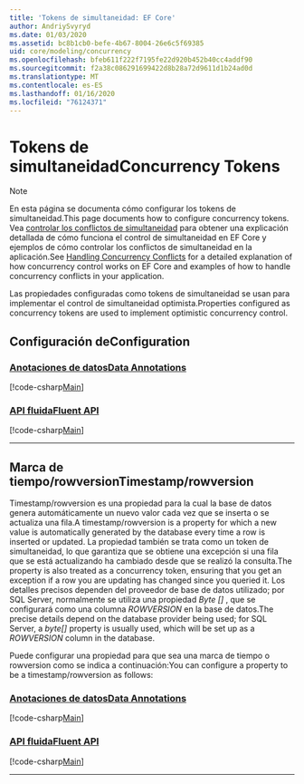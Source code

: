```yaml
---
title: 'Tokens de simultaneidad: EF Core'
author: AndriySvyryd
ms.date: 01/03/2020
ms.assetid: bc8b1cb0-befe-4b67-8004-26e6c5f69385
uid: core/modeling/concurrency
ms.openlocfilehash: bfeb611f222f7195fe22d920b452b40cc4addf90
ms.sourcegitcommit: f2a38c086291699422d8b28a72d9611d1b24ad0d
ms.translationtype: MT
ms.contentlocale: es-ES
ms.lasthandoff: 01/16/2020
ms.locfileid: "76124371"
---
```

# <a name="concurrency-tokens"></a><span data-ttu-id="f8252-102">Tokens de simultaneidad</span><span class="sxs-lookup"><span data-stu-id="f8252-102">Concurrency Tokens</span></span>

> [!NOTE]
> <span data-ttu-id="f8252-103">En esta página se documenta cómo configurar los tokens de simultaneidad.</span><span class="sxs-lookup"><span data-stu-id="f8252-103">This page documents how to configure concurrency tokens.</span></span> <span data-ttu-id="f8252-104">Vea [controlar los conflictos de simultaneidad](../saving/concurrency.md) para obtener una explicación detallada de cómo funciona el control de simultaneidad en EF Core y ejemplos de cómo controlar los conflictos de simultaneidad en la aplicación.</span><span class="sxs-lookup"><span data-stu-id="f8252-104">See [Handling Concurrency Conflicts](../saving/concurrency.md) for a detailed explanation of how concurrency control works on EF Core and examples of how to handle concurrency conflicts in your application.</span></span>

<span data-ttu-id="f8252-105">Las propiedades configuradas como tokens de simultaneidad se usan para implementar el control de simultaneidad optimista.</span><span class="sxs-lookup"><span data-stu-id="f8252-105">Properties configured as concurrency tokens are used to implement optimistic concurrency control.</span></span>

## <a name="configuration"></a><span data-ttu-id="f8252-106">Configuración de</span><span class="sxs-lookup"><span data-stu-id="f8252-106">Configuration</span></span>

### <a name="data-annotationstabdata-annotations"></a>[<span data-ttu-id="f8252-107">Anotaciones de datos</span><span class="sxs-lookup"><span data-stu-id="f8252-107">Data Annotations</span></span>](#tab/data-annotations)

[!code-csharp[Main](../../../samples/core/Modeling/DataAnnotations/Concurrency.cs?name=Concurrency&highlight=5)]

### <a name="fluent-apitabfluent-api"></a>[<span data-ttu-id="f8252-108">API fluida</span><span class="sxs-lookup"><span data-stu-id="f8252-108">Fluent API</span></span>](#tab/fluent-api)

[!code-csharp[Main](../../../samples/core/Modeling/FluentAPI/Concurrency.cs?name=Concurrency&highlight=5)]

***

## <a name="timestamprowversion"></a><span data-ttu-id="f8252-109">Marca de tiempo/rowversion</span><span class="sxs-lookup"><span data-stu-id="f8252-109">Timestamp/rowversion</span></span>

<span data-ttu-id="f8252-110">Timestamp/rowversion es una propiedad para la cual la base de datos genera automáticamente un nuevo valor cada vez que se inserta o se actualiza una fila.</span><span class="sxs-lookup"><span data-stu-id="f8252-110">A timestamp/rowversion is a property for which a new value is automatically generated by the database every time a row is inserted or updated.</span></span> <span data-ttu-id="f8252-111">La propiedad también se trata como un token de simultaneidad, lo que garantiza que se obtiene una excepción si una fila que se está actualizando ha cambiado desde que se realizó la consulta.</span><span class="sxs-lookup"><span data-stu-id="f8252-111">The property is also treated as a concurrency token, ensuring that you get an exception if a row you are updating has changed since you queried it.</span></span> <span data-ttu-id="f8252-112">Los detalles precisos dependen del proveedor de base de datos utilizado; por SQL Server, normalmente se utiliza una propiedad *Byte []* , que se configurará como una columna *ROWVERSION* en la base de datos.</span><span class="sxs-lookup"><span data-stu-id="f8252-112">The precise details depend on the database provider being used; for SQL Server, a *byte[]* property is usually used, which will be set up as a *ROWVERSION* column in the database.</span></span>

<span data-ttu-id="f8252-113">Puede configurar una propiedad para que sea una marca de tiempo o rowversion como se indica a continuación:</span><span class="sxs-lookup"><span data-stu-id="f8252-113">You can configure a property to be a timestamp/rowversion as follows:</span></span>

### <a name="data-annotationstabdata-annotations"></a>[<span data-ttu-id="f8252-114">Anotaciones de datos</span><span class="sxs-lookup"><span data-stu-id="f8252-114">Data Annotations</span></span>](#tab/data-annotations)

[!code-csharp[Main](../../../samples/core/Modeling/DataAnnotations/Timestamp.cs?name=Timestamp&highlight=7)]

### <a name="fluent-apitabfluent-api"></a>[<span data-ttu-id="f8252-115">API fluida</span><span class="sxs-lookup"><span data-stu-id="f8252-115">Fluent API</span></span>](#tab/fluent-api)

[!code-csharp[Main](../../../samples/core/Modeling/FluentAPI/Timestamp.cs?name=Timestamp&highlight=9,17)]

***
